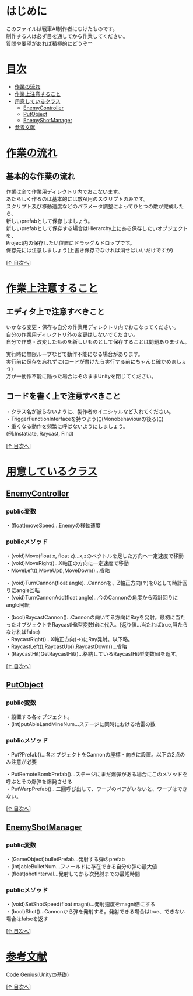 # はじめに
このファイルは戦車AI制作者にむけたものです。  
制作する人は必ず目を通してから作業してください。  
質問や要望があれば積極的にどうぞ^^  

# <a id="index" href="#index">目次</a>
- [作業の流れ](#section0)
- [作業上注意すること](#section1)
- [用意しているクラス](#section2)
    - [EnemyController](#section2_0)
    - [PutObject](#section2_1)
    - [EnemyShotManager](#section2_2)
- [参考文献](#sectiton3)

# <a id="section0" href="#section0">作業の流れ</a>

## 基本的な作業の流れ
作業は全て作業用ディレクトリ内でおこないます。  
あたらしく作るのは基本的には敵AI用のスクリプトのみです。  
スクリプト及び移動速度などのパラメータ調整によってひとつの敵が完成したら、  
新しいprefabとして保存しましょう。  
新しいprefabとして保存する場合はHierarchy上にある保存したいオブジェクトを、  
Project内の保存したい位置にドラッグ＆ドロップです。  
保存先には注意しましょう(上書き保存でなければ消せばいいだけですが)

<p class="ec__link-index"><a href="#index">[↑ 目次へ]</a></p>

# <a id="section1" href="#section1">作業上注意すること</a>

## エディタ上で注意すべきこと
いかなる変更・保存も自分の作業用ディレクトリ内でおこなってください。  
自分の作業用ディレクトリ外の変更はしないでください。  
自分で作成・改変したものを新しいものとして保存することは問題ありません。

実行時に無限ループなどで動作不能になる場合があります。  
実行前に保存を忘れずに(コードが書けたら実行する前にちゃんと確かめましょう)  
万が一動作不能に陥った場合はそのままUnityを閉じてください。  

## コードを書く上で注意すべきこと
・クラス名が被らないように、製作者のイニシャルなど入れてください。  
・TriggerFunctionInterfaceを持つように(Monobehaviourの後ろに)  
・重くなる動作を頻繁に呼ばないようにしましょう。  
(例:Instatiate, Raycast, Find)

<p class="ec__link-index"><a href="#index">[↑ 目次へ]</a></p>

# <a id="section2" href="#section2">用意しているクラス</a>

## <a id="section2_0" href="#section2_0">EnemyController</a>

### public変数
・(float)moveSpeed...Enemyの移動速度

### publicメソッド
・(void)Move(float x, float z)...x,zのベクトルを足した方向へ一定速度で移動  
・(void)MoveRight()...X軸正の方向に一定速度で移動  
・MoveLeft(),MoveUp(),MoveDown()...省略

・(void)TurnCannon(float angle)...Cannonを、Z軸正方向(↑)を0として時計回りにangle回転  
・(void)TurnCannonAdd(float angle)...今のCannonの角度から時計回りにangle回転

・(bool)RaycastCannon()...Cannonの向いてる方向にRayを発射。最初に当たったオブジェクトをRaycastHit型変数hitに代入。(返り値...当たればtrue,当たらなければfalse)  
・RaycastRight()...X軸正方向(→)にRay発射。以下略。  
・RaycastLeft(),RaycastUp(),RaycastDown()...省略  
・(RaycastHit)GetRaycastHit()...格納しているRaycastHit型変数hitを返す。

<p class="ec__link-index"><a href="#index">[↑ 目次へ]</a></p>

## <a id="section2_1" href="#section2_1">PutObject</a>

### public変数
・設置する各オブジェクト。  
・(int)putAbleLandMineNum...ステージに同時における地雷の数

### publicメソッド
・Put?Prefab()...各オブジェクトをCannonの座標・向きに設置。以下の2点のみ注意が必要

・PutRemoteBombPrefab()...ステージにまだ爆弾がある場合にこのメソッドを呼ぶとその爆弾を爆発させる  
・PutWarpPrefab()...二回呼び出して、ワープのペアがいないと、ワープはできない。

<p class="ec__link-index"><a href="#index">[↑ 目次へ]</a></p>

## <a id="section2_2" href="#section2_2">EnemyShotManager</a>

### public変数
・(GameObject)bulletPrefab...発射する弾のprefab  
・(int)ableBulletNum...フィールドに存在できる自分の弾の最大値  
・(float)shotInterval...発射してから次発射までの最短時間  

### publicメソッド
・(void)SetShotSpeed(float magni)...発射速度をmagni倍にする  
・(bool)Shot()...Cannonから弾を発射する。発射できる場合はtrue、できない場合はfalseを返す  

<p class="ec__link-index"><a href="#index">[↑ 目次へ]</a></p>

# <a id="section3" href="#section3">参考文献</a>
<a href="https://codegenius.org/open/courses/24/sections/104">Code Genius(Unityの基礎)</a>

<p class="ec__link-index"><a href="#index">[↑ 目次へ]</a></p>
